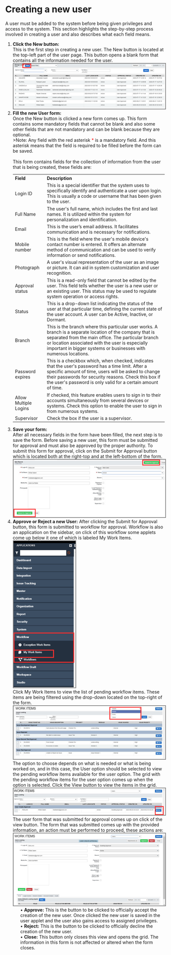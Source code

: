 # Creating a new user
<p id="createUser">
A user must be added to the system before being given privileges and access to the system. This section highlights the step-by-step process involved in creating a user and also describes what each field means.
<br></p>
<ol>
  <li><b>Click the New button:</b><br>
      This is the first step in creating a new user. The New button is located at the top-left part of the user page. This button opens a blank form that contains all the information needed for the user.
      <img src="images/end_user_images/new_button.png" alt="User form" style="border: 2px solid  gray;"><br>
      </li>
    <li><b>Fill the new User form: </b><br>
      Once the New button is clicked a new form comes up. This form contains some mandatory fields that cannot be blank and also some other fields that are not mandatory and can be blank because they are optional.<br>
        >Note: Any field with the red asterisk <span style="color: red;">*</span> is a mandatory field. And this asterisk means that the field is required to be filled before the form can be saved.<br><br>
        This form contains fields for the collection of information from the user that is being created, these fields are:
        <br>
        <table>
            <tr>
                <th>Field</th>
                <th>Description</th>
            </tr>
            <tr>
                <td>Login ID</td>
                <td>This is a special identifier that the system uses to specifically identify and authenticate a user upon login. This is usually a code or username that has been given to the user.</td>
            </tr>
            <tr>
                <td>Full Name</td>
                <td>The user's full name, which includes the first and last names. It is utilized within the system for personalization and identification.</td>
            </tr>
            <tr>
                <td>Email</td>
                <td>This is the user’s email address. It facilitates communication and is necessary for notifications.</td>
            </tr>
            <tr>
                <td>Mobile number</td>
                <td>This is the field where the user's mobile device's contact number is entered. It offers an alternate method of communication and can be used to verify information or send notifications.</td>
            </tr>
            <tr>
                <td>Photograph</td>
                <td>A user's visual representation of the user as an image or picture. It can aid in system customization and user recognition.</td>
            </tr>
            <tr>
                <td>Approval status</td>
                <td>This is a read-only field that cannot be edited by the user. This field tells whether the user is a new user or an existing user. This status may be used to regulate system operation or access rights.</td>
            </tr>
            <tr>
                <td>Status</td>
                <td>This is a drop-down list indicating the status of the user at that particular time, defining the current state of the user account. A user can be Active, Inactive, or Dormant.</td>
            </tr>
            <tr>
                <td>Branch</td>
                <td>This is the branch where this particular user works. A branch is a separate location of the company that is separated from the main office. The particular branch or location associated with the user is especially important in bigger systems or businesses with numerous locations.</td>
            </tr>
            <tr>
                <td>Password expires</td>
                <td>This is a checkbox which, when checked, indicates that the user's password has a time limit. After a specific amount of time, users will be asked to change their passwords for security reasons. Check this box if the user's password is only valid for a certain amount of time.</td>
            </tr>
            <tr>
                <td>Allow Multiple Logins</td>
                <td>If checked, this feature enables users to sign in to their accounts simultaneously from several devices or systems. Check this option to enable the user to sign in from numerous systems.</td>
            </tr>
            <tr>
                <td>Supervisor</td>
                <td>Check the box if the user is a supervisor.</td>
            </tr>
        </table>
    </li>
    <li><b>Save your form:</b><br>
        After all necessary fields in the form have been filled, the next step is to save the form. Before saving a new user, this form must be submitted for approval and must also be approved by the proper authority. 
        To submit this form for approval, click on the Submit for Approval button which is located both at the right-top and at the left-bottom of the form.<br>
      <img src="images/end_user_images/submit_for%20_approval.png" alt="User form" style="border: 2px solid  gray;"><br>
    </li>
    <li><b>Approve or Reject a new User:</b>
        After clicking the Submit for Approval button, this form is submitted to workflow for approval. Workflow is also an application on the sidebar, on click of this workflow some applets come up below it one of which is labeled My Work Items.<br>
        <img src="images/end_user_images/workflow.png" alt="User form" style="border: 2px solid  gray;"><br>
            Click My Work Items to view the list of pending workflow items. These items are being filtered using the drop-down located on the top-right of the form.
        <img src="images/end_user_images/filter.png" alt="User form" style="border: 2px solid  gray;"><br>
        The option to choose depends on what is needed or what is being worked on, and in this case, the User option should be selected to view the pending workflow items available for the user option. The grid with the pending workflow items for the user option comes up when the option is selected. Click the View button to view the items in the grid. <br>
        <img src="images/end_user_images/user_option.png" alt="User form" style="border: 2px solid  gray;"><br>
        The user form that was submitted for approval comes up on click of the view button. The form that was submitted comes up with the provided information, an action must be performed to proceed, these actions are:
        <img src="images/end_user_images/buttons.jpg" alt="User form" style="border: 2px solid  gray;"><br>
        <ul>
            •	<b>Approve:</b> This is the button to be clicked to officially accept the creation of the new user. Once clicked the      new user is saved in the user applet and the user also gains access to assigned privileges.<br>
            •	<b>Reject:</b> This is the button to be clicked to officially decline the creation of the new user. <br>
            •	<b>Close:</b> This button only closes this view and opens the grid. The information in this form is not affected or       altered when the form closes. <br>
        </ul>
    </li>
</ol><br>
